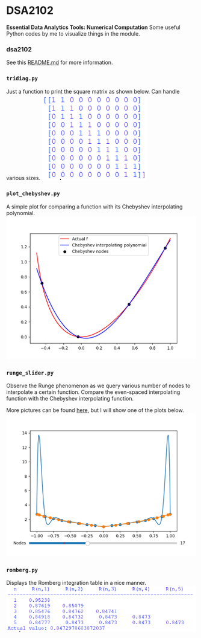 # DSA2102
**Essential Data Analytics Tools: Numerical Computation**
Some useful Python codes by me to visualize things in the module.

### dsa2102
See this [README.md](dsa2102/README.md) for more information.

### `tridiag.py`
Just a function to print the square matrix as shown below. Can handle various sizes.
![tridiag](assets/tridiag.png)

### `plot_chebyshev.py`
A simple plot for comparing a function with its Chebyshev interpolating polynomial.
![plot_chebyshev](assets/plot_chebyshev.png)

### `runge_slider.py`
Observe the Runge phenomenon as we query various number of nodes to interpolate a certain function.
Compare the even-spaced interpolating function with the Chebyshev interpolating function.

More pictures can be found [here](assets/), but I will show one of the plots below.
![runge_slider](assets/runge_17.png)

### `romberg.py`
Displays the Romberg integration table in a nice manner.
![romberg](assets/romberg.png)